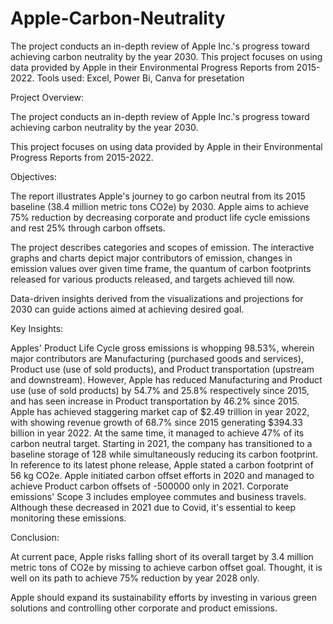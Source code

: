 # Apple-Carbon-Neutrality
The project conducts an in-depth review of Apple Inc.'s progress toward achieving carbon neutrality by the year 2030. 
This project focuses on using data provided by Apple in their Environmental Progress Reports from 2015-2022.
Tools used: Excel, Power Bi, Canva for presetation

Project Overview:

The project conducts an in-depth review of Apple Inc.'s progress toward achieving carbon neutrality by the year 2030.

This project focuses on using data provided by Apple in their Environmental Progress Reports from 2015-2022.

Objectives:

The report illustrates Apple's journey to go carbon neutral from its 2015 baseline (38.4 million metric tons CO2e) by 2030. Apple aims to achieve 75% reduction by decreasing corporate and product life cycle emissions and rest 25% through carbon offsets.

The project describes categories and scopes of emission. The interactive graphs and charts depict major contributors of emission, changes in emission values over given time frame, the quantum of carbon footprints released for various products released, and targets achieved till now.

Data-driven insights derived from the visualizations and projections for 2030 can guide actions aimed at achieving desired goal.

Key Insights:

Apples' Product Life Cycle gross emissions is whopping 98.53%, wherein major contributors are Manufacturing (purchased goods and services), Product use (use of sold products), and Product transportation (upstream and downstream). However, Apple has reduced Manufacturing and Product use (use of sold products) by 54.7% and 25.8% respectively since 2015, and has seen increase in Product transportation by 46.2% since 2015.
Apple has achieved staggering market cap of $2.49 trillion in year 2022, with showing revenue growth of 68.7% since 2015 generating $394.33 billion in year 2022. At the same time, it managed to achieve 47% of its carbon neutral target.
Starting in 2021, the company has transitioned to a baseline storage of 128 while simultaneously reducing its carbon footprint. In reference to its latest phone release, Apple stated a carbon footprint of 56 kg CO2e.
Apple initiated carbon offset efforts in 2020 and managed to achieve Product carbon offsets of -500000 only in 2021.
Corporate emissions' Scope 3 includes employee commutes and business travels. Although these decreased in 2021 due to Covid, it's essential to keep monitoring these emissions.

Conclusion:

At current pace, Apple risks falling short of its overall target by 3.4 million metric tons of CO2e by missing to achieve carbon offset goal. Thought, it is well on its path to achieve 75% reduction by year 2028 only.

Apple should expand its sustainability efforts by investing in various green solutions and controlling other corporate and product emissions.
